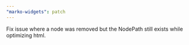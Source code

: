 ```yaml
---
"marko-widgets": patch
---
```


Fix issue where a node was removed but the NodePath still exists while optimizing html.
